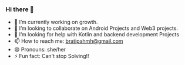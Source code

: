 ### Hi there 👋
- 🔭 I’m currently working on growth.
- 👯 I’m looking to collaborate on Android Projects and Web3 projects.
- 🤔 I’m looking for help with Kotlin and backend development Projects
- 📫 How to reach me: bratipahmh@gmail.com
- 😄 Pronouns: she/her
- ⚡ Fun fact: Can't stop Solving!!

<!--
**Bratipah/Bratipah** is a ✨ _special_ ✨ repository because its `README.md` (this file) appears on your GitHub profile.

Here are some ideas to get you started:

- 🔭 I’m currently working on growth.
- 👯 I’m looking to collaborate on Android Projects.
- 🤔 I’m looking for help with Kotlin and backend development Projects
- 📫 How to reach me: bratipahmh@gmail.com
- 😄 Pronouns: she/her
- ⚡ Fun fact: Can't stop Solving!!
-->
